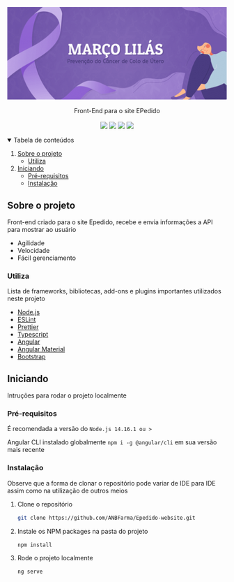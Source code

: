 <p align="center">
  <a>
    <img src="imagem/2.png" alt="Logo">
  </a>

  <p align="center">
    Front-End para o site EPedido
    <br />
    <br />
    <a href="https://angular.io/"><img src="https://img.shields.io/badge/Angular-red?logo=Angular&style=flat-square"></a>
    <a href="https://getbootstrap.com/"><img src="https://img.shields.io/badge/Bootstrap-white?logo=bootstrap&style=flat-square"></a>
    <a href="https://eslint.org/"><img src="https://img.shields.io/badge/Code--style-ESLint-blue?logo=ESLint&style=flat-square"></a>
    <a href="https://prettier.io/"><img src="https://img.shields.io/badge/Formatter-Prettier-orange?logo=Prettier&style=flat-square"></a>
  </p>
</p>

<details open="open">
  <summary>Tabela de conteúdos</summary>
  <ol>
    <li>
      <a href="#Sobre o projeto">Sobre o projeto</a>
      <ul>
        <li><a href="#Utiliza">Utiliza</a></li>
      </ul>
    </li>
    <li>
      <a href="#Iniciando">Iniciando</a>
      <ul>
        <li><a href="#Pré-requisitos">Pré-requisitos</a></li>
        <li><a href="#Instalação">Instalação</a></li>
      </ul>
    </li>
  </ol>
</details>

## Sobre o projeto

Front-end criado para o site Epedido, recebe e envia informações a API para mostrar ao usuário

-   Agilidade
-   Velocidade
-   Fácil gerenciamento

### Utiliza

Lista de frameworks, bibliotecas, add-ons e plugins importantes utilizados neste projeto

-   [Node.js](https://nodejs.org/)
-   [ESLint](https://eslint.org/)
-   [Prettier](https://prettier.io/)
-   [Typescript](https://www.typescriptlang.org/)
-   [Angular](https://angular.io/)
-   [Angular Material](https://material.angular.io/)
-   [Bootstrap](https://getbootstrap.com/)

## Iniciando

Intruções para rodar o projeto localmente

### Pré-requisitos

É recomendada a versão do `Node.js 14.16.1 ou >`

Angular CLI instalado globalmente `npm i -g @angular/cli` em sua versão mais recente 

### Instalação

Observe que a forma de clonar o repositório pode variar de IDE para IDE assim como na utilização de outros meios

1. Clone o repositório
    ```sh
    git clone https://github.com/ANBFarma/Epedido-website.git
    ```
2. Instale os NPM packages na pasta do projeto
    ```sh
    npm install
    ```
3. Rode o projeto localmente
    ```
    ng serve
    ```
